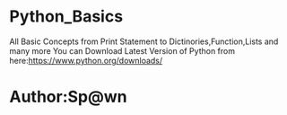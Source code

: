 # Python_Basics
All Basic Concepts from Print Statement to Dictinories,Function,Lists and many more
You can Download Latest Version of Python from here:https://www.python.org/downloads/
# Author:Sp@wn
